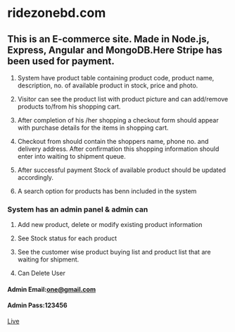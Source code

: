 # ridezonebd.com

## This is an E-commerce site. Made in Node.js, Express, Angular and MongoDB.Here Stripe has been used for payment.

1. System have product table containing product code, product name, description, no. of available product in 
  stock, price and photo.

2. Visitor can see the product list with product picture and can add/remove products to/from his shopping cart.

3. After completion of his /her shopping a checkout form should appear with purchase details for the items in shopping cart.

4. Checkout from should contain the shoppers name, phone no. and delivery address. After confirmation this shopping information should enter into waiting to shipment queue.

5. After successful payment Stock of available product should be updated accordingly.

6. A search option for products has benn included in the system

### System has an admin panel & admin can
   1. Add new product, delete or modify existing product information
   
   2. See Stock status for each product
   
   3. See the customer wise product buying list and product list that are waiting for shipment.
   
   4. Can Delete User
   
   #### Admin Email:one@gmail.com
   
   #### Admin Pass:123456
   
   [Live](http://tuki-taki.cleverapps.io/ "E-Showroom")
